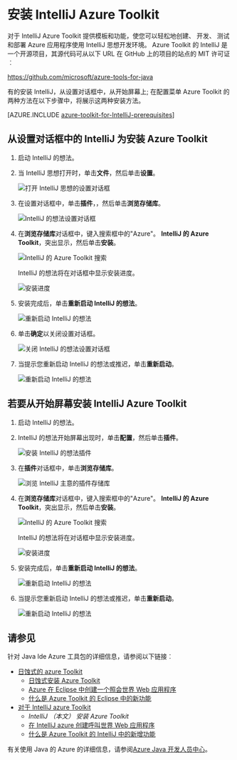 <properties
    pageTitle="安装 IntelliJ Azure Toolkit |Microsoft Azure"
    description="了解如何安装 Azure Toolkit IntelliJ 思想。"
    services=""
    documentationCenter="java"
    authors="rmcmurray"
    manager="wpickett"
    editor=""/>

<tags
    ms.service="multiple"
    ms.workload="na"
    ms.tgt_pltfrm="multiple"
    ms.devlang="Java"
    ms.topic="article"
    ms.date="08/11/2016" 
    ms.author="robmcm"/>

# <a name="installing-the-azure-toolkit-for-intellij"></a>安装 IntelliJ Azure Toolkit

对于 IntelliJ Azure Toolkit 提供模板和功能，使您可以轻松地创建、 开发、 测试和部署 Azure 应用程序使用 IntelliJ 思想开发环境。 Azure Toolkit 的 IntelliJ 是一个开源项目，其源代码可从以下 URL 在 GitHub 上的项目的站点的 MIT 许可证︰

<https://github.com/microsoft/azure-tools-for-java>

有的安装 IntelliJ，从设置对话框中，从开始屏幕上; 在配置菜单 Azure Toolkit 的两种方法在以下步骤中，将展示这两种安装方法。

[AZURE.INCLUDE [azure-toolkit-for-IntelliJ-prerequisites](../includes/azure-toolkit-for-intellij-prerequisites.md)]

## <a name="to-install-the-azure-toolkit-for-intellij-from-the-settings-dialog-box"></a>从设置对话框中的 IntelliJ 为安装 Azure Toolkit

1. 启动 IntelliJ 的想法。

1. 当 IntelliJ 思想打开时，单击**文件**，然后单击**设置**。

    ![打开 IntelliJ 思想的设置对话框][01a]

1. 在设置对话框中，单击**插件**，，然后单击**浏览存储库**。

    ![IntelliJ 的想法设置对话框][02a]

1. 在**浏览存储库**对话框中，键入搜索框中的"Azure"。 **IntelliJ 的 Azure Toolkit**，突出显示，然后单击**安装**。

    ![IntelliJ 的 Azure Toolkit 搜索][03]

    IntelliJ 的想法将在对话框中显示安装进度。

    ![安装进度][04]

1. 安装完成后，单击**重新启动 IntelliJ 的想法**。

    ![重新启动 IntelliJ 的想法][05]

1. 单击**确定**以关闭设置对话框。

    ![关闭 IntelliJ 的想法设置对话框][06]

1. 当提示您重新启动 IntelliJ 的想法或推迟，单击**重新启动**。

    ![重新启动 IntelliJ 的想法][07]

## <a name="to-install-the-azure-toolkit-for-intellij-from-the-start-screen"></a>若要从开始屏幕安装 IntelliJ Azure Toolkit

1. 启动 IntelliJ 的想法。

1. IntelliJ 的想法开始屏幕出现时，单击**配置**，然后单击**插件**。

    ![安装 IntelliJ 的想法插件][01b]

1. 在**插件**对话框中，单击**浏览存储库**。

    ![浏览 IntelliJ 主意的插件存储库][02b]

1. 在**浏览存储库**对话框中，键入搜索框中的"Azure"。 **IntelliJ 的 Azure Toolkit**，突出显示，然后单击**安装**。

    ![IntelliJ 的 Azure Toolkit 搜索][03]

    IntelliJ 的想法将在对话框中显示安装进度。

    ![安装进度][04]

1. 安装完成后，单击**重新启动 IntelliJ 的想法**。

    ![重新启动 IntelliJ 的想法][05]

1. 当提示您重新启动 IntelliJ 的想法或推迟，单击**重新启动**。

    ![重新启动 IntelliJ 的想法][07]

## <a name="see-also"></a>请参见

针对 Java Ide Azure 工具包的详细信息，请参阅以下链接︰

- [日蚀式的 azure Toolkit]
  - [日蚀式安装 Azure Toolkit]
  - [Azure 在 Eclipse 中创建一个照会世界 Web 应用程序]
  - [什么是 Azure Toolkit 的 Eclipse 中的新功能]
- [对于 IntelliJ azure Toolkit]
  - *IntelliJ （本文） 安装 Azure Toolkit*
  - [在 IntelliJ azure 创建呼叫世界 Web 应用程序]
  - [什么是 Azure Toolkit 的 IntelliJ 中的新增功能]

有关使用 Java 的 Azure 的详细信息，请参阅[Azure Java 开发人员中心]。

<!-- URL List -->

[日蚀式的 azure Toolkit]: ./azure-toolkit-for-eclipse.md
[对于 IntelliJ azure Toolkit]: ./azure-toolkit-for-intellij.md
[Azure 在 Eclipse 中创建一个照会世界 Web 应用程序]: ./app-service-web/app-service-web-eclipse-create-hello-world-web-app.md
[在 IntelliJ azure 创建呼叫世界 Web 应用程序]: ./app-service-web/app-service-web-intellij-create-hello-world-web-app.md
[日蚀式安装 Azure Toolkit]: ./azure-toolkit-for-eclipse-installation.md
[Installing the Azure Toolkit for IntelliJ]: ./azure-toolkit-for-intellij-installation.md
[什么是 Azure Toolkit 的 Eclipse 中的新功能]: ./azure-toolkit-for-eclipse-whats-new.md
[什么是 Azure Toolkit 的 IntelliJ 中的新增功能]: ./azure-toolkit-for-intellij-whats-new.md

[Azure Java 开发人员中心]: https://azure.microsoft.com/develop/java/

<!-- IMG List -->

[01a]: ./media/azure-toolkit-for-intellij-installation/01-intellij-file-settings.png
[01b]: ./media/azure-toolkit-for-intellij-installation/01-intellij-configure-dropdown.png
[02a]: ./media/azure-toolkit-for-intellij-installation/02-intellij-settings-dialog.png
[02b]: ./media/azure-toolkit-for-intellij-installation/02-intellij-plugins-dialog.png
[03]: ./media/azure-toolkit-for-intellij-installation/03-intellij-browse-repositories.png
[04]: ./media/azure-toolkit-for-intellij-installation/04-install-progress.png
[05]: ./media/azure-toolkit-for-intellij-installation/05-restart-intellij.png
[06]: ./media/azure-toolkit-for-intellij-installation/06-intellij-settings-dialog.png
[07]: ./media/azure-toolkit-for-intellij-installation/07-restart-intellij.png
